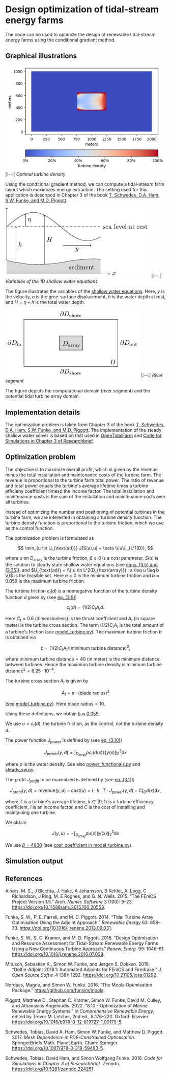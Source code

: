 # Design optimization of tidal-stream energy farms

The code can be used to optimize the design of renewable tidal-stream energy farms
using the conditional gradient method. 

## Graphical illustrations

![](output/10-May-2023-13-44-27_solution_best_n=100_online_version.png)
|:--:| 
*Optimal turbine density*

Using the conditional gradient method, we can compute a tidal-stream farm layout
which maximizes energy extraction. The setting used for this application is descriped
in Chapter 3 of the book [T. Schwedes, D.A. Ham, S.W. Funke, and M.D. Piggott](https://link.springer.com/book/10.1007/978-3-319-59483-5).

![](visualizations/variables_shallow_water-1.png)
|:--:| 
*Variables of the 1D shallow water equations*

The figure illustrates the variables of the [shallow water equations](https://opentidalfarm.readthedocs.io/en/latest/examples/headland-optimization/headland-optimization.html).
Here, 
$y$ is the velocity, 
$\eta$ is the gree-surface displacement, 
$h$ is the water depth at rest, and
$H = \eta + h$ is the total water depth.

![](visualizations/river_segment-1.png)
|:--:| 
*River segment*

The figure depicts the computational domain (river segment) and the potential
tidal turbine array domain.

## Implementation details

The optimization problem is taken from
Chapter 3 of the book [T. Schwedes, D.A. Ham, S.W. Funke, and M.D. Piggott](https://link.springer.com/book/10.1007/978-3-319-59483-5).
The implementation of the steady shallow water solver is based on
that used in [OpenTidalFarm](https://github.com/OpenTidalFarm/OpenTidalFarm/blob/master/opentidalfarm/solvers/coupled_sw_solver.py)
and [Code for Simulations in Chapter 3 of Researchbrief](https://zenodo.org/record/224251).

## Optimization problem

The objective is to maximize overall profit, which is given by the revenue minus the total installation and maintenance costs of the turbine farm. The revenue is proportional to the turbine farm total power. The ratio of revenue and total power equals the turbine's average lifetime times a turbine efficieny coefficient timesd the income factor. The total installation and maintenance costs is the sum of the installation and maintenance costs over all turbines. 

Instead of optimizing the number and positioning of potential turbines in the turbine farm, we are interested in obtaining a turbine density function. The turbine density function is proportional to the turbine friction, which we use as the control function.

The optimization problem is formulated as

$$
	\min_{u \in U_{\text{ad}}}  J(S(u),u) + \beta \\|u\\|_{L^1(D)},
$$

where $u$ on $D_{\text{array}}$ is the turbine friction, $\beta \geq 0$ is a cost parameter, $S(u)$ is the solution to steady state shallow water equations (see [eqns. (3.5) and (3.35)](https://link.springer.com/book/10.1007/978-3-319-59483-5)), and 
$U_{\text{ad}} = \\{ u \in L^2(D_{\text{array}}) : a \leq u \leq b \\}$ is the feasible set. Here $a = 0$
is the minimum turbine friction and $b \approx 0.059$ is the maximum turbine friction.

The turbine friction $c_t(d)$ is a nonnegative function of the turbine density function $d$ given by
(see [eq. (3.9)](https://link.springer.com/book/10.1007/978-3-319-59483-5))

$$
	c_t(d) = (1/2) C_t A_t d.
$$

Here $C_t = 0.6$ (dimensionless) is the thrust coefficient and $A_t$ (in square meter) is the turbine cross section. The term $(1/2) C_t A_t$ is the total amount of a turbine's friction (see [model_turbine.py](https://zenodo.org/record/224251)). The maximum turbine friction $b$ is obtained via

$$
  b = (1/2) C_t A_t/(\text{minimum turbine distance})^2,
$$

where $\text{minimum turbine distance} = 40$ (in meter) is the minimum distance between turbines. Hence the maximum turbine density is $\text{minimum turbine distance}^2 = 6.25 \cdot 10^{-4}$.

The turbine cross section $A_t$ is given by 

$$
	A_t = \pi \cdot (\text{blade radius})^2
$$

(see [model_turbine.py](https://zenodo.org/record/224251)). Here $\text{blade radius} = 10$.

Using these definitions, we obtain [$b \approx 0.059$](https://www.wolframalpha.com/input?i=0.6*pi*10%5E2*0.5%2F40%2F40).

We use $u=c_t(d)$, the turbine friction, as the control, not the turbine density $d$. 

The power function $J_{\text{power}}$ is defined by (see [eq. (3.10)](https://link.springer.com/book/10.1007/978-3-319-59483-5))

$$
 J_{\text{power}}(y, d) = \int_{D_\text{array}} \rho c_t(d(x)) \|y(x)\|_2^3 \mathrm{d} x
$$

where $\rho$ is the water density. See also [power_functionals.py](https://github.com/OpenTidalFarm/OpenTidalFarm/blob/master/opentidalfarm/functionals/power_functionals.py) and [steady_sw.py](https://github.com/OpenTidalFarm/OpenTidalFarm/blob/ca1aa59ee17818dc3b1ab94a9cbc735527fb2961/opentidalfarm/problems/steady_sw.py#L60).

The profit $J_{profit}$ to be maximized is defined by (see [eq. (3.11)](https://link.springer.com/book/10.1007/978-3-319-59483-5))

$$
	J_{\text{profit}}(y, d) = \text{revenue}(y, d) - \text{cost}(u)  = I \cdot k \cdot T \cdot J_{\text{power}}(y, d) - C \int_{D} d(x) \mathrm{d} x,
$$

where $T$ is a turbine's average lifetime, $k \in (0,1)$ is a turbine efficiency coefficient, $I$ is an income factor, and $C$ is the cost of installing and maintaining one turbine. 

We obtain 

$$
	J(y,u) = - \int_{D_\text{array}} \rho u(x) \|y(x)\|_2^3 \mathrm{d} x
$$

We use [$\beta = 4800$](https://www.wolframalpha.com/input?i=1*%281-0.4%29*1000*2%5E3) (see [cost_coefficient in model_turbine.py](https://zenodo.org/record/224251)).

## Simulation output



## References

<div id="refs" class="references hanging-indent">

<div id="ref-Alnaes2015">

Alnæs, M. S., J Blechta, J. Hake, A Johansson, B Kehlet, A. Logg, C
Richardson, J Ring, M. E Rognes, and G. N. Wells. 2015. “The FEniCS
Project Version 1.5.” *Arch. Numer. Software* 3 (100): 9–23.
<https://doi.org/10.11588/ans.2015.100.20553>.

</div>

<div id="ref-Funke2014">

Funke, S. W., P. E. Farrell, and M. D. Piggott. 2014. “Tidal Turbine
Array Optimisation Using the Adjoint Approach.” *Renewable Energy* 63:
658–73. <https://doi.org/10.1016/j.renene.2013.09.031>.

</div>

<div id="ref-Funke2016">

Funke, S. W., S. C. Kramer, and M. D. Piggott. 2016. “Design
Optimisation and Resource Assessment for Tidal-Stream Renewable Energy
Farms Using a New Continuous Turbine Approach.” *Renew. Energ.* 99:
1046–61. <https://doi.org/10.1016/j.renene.2016.07.039>.

</div>

<div id="ref-Mitusch2019">

Mitusch, Sebastian K., Simon W. Funke, and Jørgen S. Dokken. 2019.
“Dolfin-Adjoint 2018.1: Automated Adjoints for FEniCS and Firedrake.”
*J. Open Source Softw.* 4 (38): 1292.
<https://doi.org/10.21105/joss.01292>.

</div>

<div id="ref-Nordaas2016">

Nordaas, Magne, and Simon W. Funke. 2016. “The Moola Optimisation
Package.” <https://github.com/funsim/moola>.

</div>

<div id="ref-Piggott2022">

Piggott, Matthew D., Stephan C. Kramer, Simon W. Funke, David M. Culley,
and Athanasios Angeloudis. 2022. “8.10 - Optimization of Marine
Renewable Energy Systems.” In *Comprehensive Renewable Energy*, edited
by Trevor M. Letcher, 2nd ed., 8:176–220. Oxford: Elsevier.
<https://doi.org/10.1016/b978-0-12-819727-1.00179-5>.

</div>

<div id="ref-Schwedes2017">

Schwedes, Tobias, David A. Ham, Simon W. Funke, and Matthew D. Piggott.
2017. *Mesh Dependence in PDE-Constrained Optimisation*. SpringerBriefs
Math. Planet Earth. Cham: Springer.
<https://doi.org/10.1007/978-3-319-59483-5>.

</div>

<div id="ref-Schwedes2016">

Schwedes, Tobias, David Ham, and Simon Wolfgang Funke. 2016. *Code for
Simulations in Chapter 3 of Researchbrief*. Zenodo.
<https://doi.org/10.5281/zenodo.224251>.

</div>

</div>
